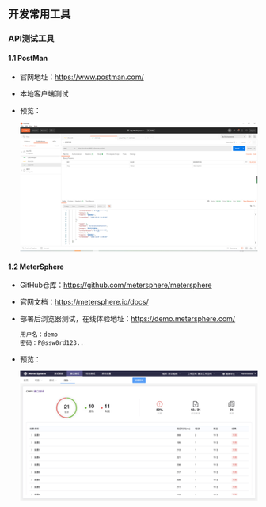 ## 开发常用工具



### API测试工具

#### 1.1 PostMan

- 官网地址：https://www.postman.com/

- 本地客户端测试

- 预览：

  ![1607311387368](assets/1607311387368.png) 

#### 1.2 MeterSphere

- GitHub仓库：https://github.com/metersphere/metersphere

- 官网文档：https://metersphere.io/docs/

- 部署后浏览器测试，在线体验地址：https://demo.metersphere.com/

  ```scss
  用户名：demo
  密码：P@ssw0rd123..
  ```

- 预览：

  ![image.png](assets/aHR0cHM6Ly91cGxvYWQtaW1hZ2VzLmppYW5zaHUuaW8vdXBsb2FkX2ltYWdlcy85MzQ0MzY0LThmYTM2MjhkMDkzNjEwNWUucG5n.png) 